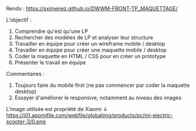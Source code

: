Rendu : https://sximenez.github.io/DWWM-FRONT-TP_MAQUETTAGE/

L'objectif : 
1. Comprendre qu'est qu'une LP
2. Rechercher des modèles de LP et analyser leur structure
3. Travailler en équipe pour créer un wireframe mobile / desktop
4. Travailler en équipe pour créer une maquette mobile / desktop
5. Coder la maquette en HTML / CSS pour en créer un prototype
6. Présenter le travail en équipe

Commentaires :
1. Toujours faire du mobile first (ne pas commencer par coder la maquette desktop)
2. Essayer d'améliorer le responsive, notamment au niveau des images

L'image utilisée est propriété de Xiaomi ↓
<br>
https://i01.appmifile.com/webfile/globalimg/products/pc/mi-electric-scooter-3/0.png
